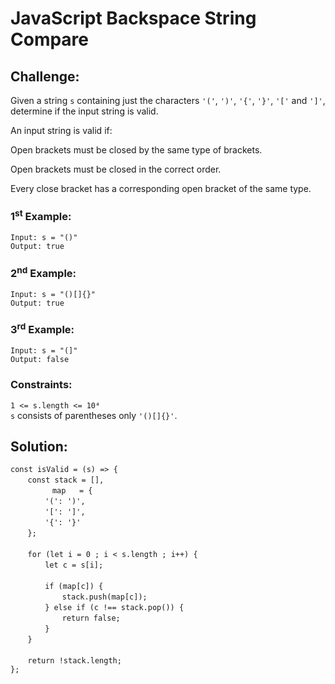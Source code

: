 # JavaScript Backspace String Compare

## Challenge:

Given a string `s` containing just the characters `'('`, `')'`, `'{'`, `'}'`, `'['` and `']'`, determine if the input string is valid.

An input string is valid if:

Open brackets must be closed by the same type of brackets.

Open brackets must be closed in the correct order.

Every close bracket has a corresponding open bracket of the same type.

### 1<sup>st</sup> Example:

`Input: s = "()"`
<br/>
`Output: true`

### 2<sup>nd</sup> Example:

`Input: s = "()[]{}"`
<br/>
`Output: true`

### 3<sup>rd</sup> Example:

`Input: s = "(]"`
<br/>
`Output: false`

### Constraints:

`1 <= s.length <= 10⁴`
<br/>
`s` consists of parentheses only `'()[]{}'`.

## Solution:

`const isValid = (s) => {`
<br/>
&nbsp;&nbsp;&nbsp;&nbsp;&nbsp;&nbsp;&nbsp;`const stack = [],`
<br/>
&nbsp;&nbsp;&nbsp;&nbsp;&nbsp;&nbsp;&nbsp;&nbsp;&nbsp;&nbsp;&nbsp;&nbsp;&nbsp;&nbsp;&nbsp;&nbsp;&nbsp;`map   = {`
<br/>
&nbsp;&nbsp;&nbsp;&nbsp;&nbsp;&nbsp;&nbsp;&nbsp;&nbsp;&nbsp;&nbsp;&nbsp;&nbsp;&nbsp;`'(': ')',`
<br/>
&nbsp;&nbsp;&nbsp;&nbsp;&nbsp;&nbsp;&nbsp;&nbsp;&nbsp;&nbsp;&nbsp;&nbsp;&nbsp;&nbsp;`'[': ']',`
<br/>
&nbsp;&nbsp;&nbsp;&nbsp;&nbsp;&nbsp;&nbsp;&nbsp;&nbsp;&nbsp;&nbsp;&nbsp;&nbsp;&nbsp;`'{': '}'`
<br/>
&nbsp;&nbsp;&nbsp;&nbsp;&nbsp;&nbsp;&nbsp;`};`
<br/>
<br/>
&nbsp;&nbsp;&nbsp;&nbsp;&nbsp;&nbsp;&nbsp;`for (let i = 0 ; i < s.length ; i++) {`
<br/>
&nbsp;&nbsp;&nbsp;&nbsp;&nbsp;&nbsp;&nbsp;&nbsp;&nbsp;&nbsp;&nbsp;&nbsp;&nbsp;&nbsp;`let c = s[i];`
<br/>
<br/>
&nbsp;&nbsp;&nbsp;&nbsp;&nbsp;&nbsp;&nbsp;&nbsp;&nbsp;&nbsp;&nbsp;&nbsp;&nbsp;&nbsp;`if (map[c]) {`
<br/>
&nbsp;&nbsp;&nbsp;&nbsp;&nbsp;&nbsp;&nbsp;&nbsp;&nbsp;&nbsp;&nbsp;&nbsp;&nbsp;&nbsp;&nbsp;&nbsp;&nbsp;&nbsp;&nbsp;&nbsp;&nbsp;`stack.push(map[c]);`
<br/>
&nbsp;&nbsp;&nbsp;&nbsp;&nbsp;&nbsp;&nbsp;&nbsp;&nbsp;&nbsp;&nbsp;&nbsp;&nbsp;&nbsp;`} else if (c !== stack.pop()) {`
<br/>
&nbsp;&nbsp;&nbsp;&nbsp;&nbsp;&nbsp;&nbsp;&nbsp;&nbsp;&nbsp;&nbsp;&nbsp;&nbsp;&nbsp;&nbsp;&nbsp;&nbsp;&nbsp;&nbsp;&nbsp;&nbsp;`return false;`
<br/>
&nbsp;&nbsp;&nbsp;&nbsp;&nbsp;&nbsp;&nbsp;&nbsp;&nbsp;&nbsp;&nbsp;&nbsp;&nbsp;&nbsp;`}`
<br/>
&nbsp;&nbsp;&nbsp;&nbsp;&nbsp;&nbsp;&nbsp;`}`
<br/>
<br/>
&nbsp;&nbsp;&nbsp;&nbsp;&nbsp;&nbsp;&nbsp;`return !stack.length;`
<br/>
`};`
<br/>
<br/>